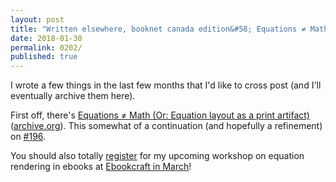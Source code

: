 ```yaml
---
layout: post
title: "Written elsewhere, booknet canada edition&#58; Equations ≠ Math"
date: 2018-01-30
permalink: 0202/
published: true
---
```


I wrote a few things in the last few months that I'd like to cross post (and I'll eventually archive them here).

First off, there's [Equations ≠ Math (Or: Equation layout as a print artifact)](https://www.booknetcanada.ca/blog/2018/1/12/equations-math-or-equation-layout-as-a-print-artifact) ([archive.org](https://web.archive.org/save/https://www.booknetcanada.ca/blog/2018/1/12/equations-math-or-equation-layout-as-a-print-artifact)). This somewhat of a continuation (and hopefully a refinement) on [#196](/0196/).

You should also totally [register](http://techforum.booknetcanada.ca/register/) for my upcoming workshop on equation rendering in ebooks at [Ebookcraft in March](http://techforum.booknetcanada.ca/speakers/)!
